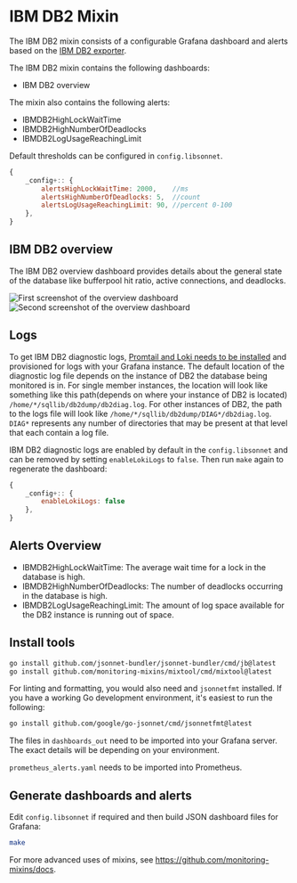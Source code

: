 # IBM DB2 Mixin

The IBM DB2 mixin consists of a configurable Grafana dashboard and alerts based on the [IBM DB2 exporter](../README.md).


The IBM DB2 mixin contains the following dashboards:

- IBM DB2 overview

The mixin also contains the following alerts:

- IBMDB2HighLockWaitTime
- IBMDB2HighNumberOfDeadlocks
- IBMDB2LogUsageReachingLimit

Default thresholds can be configured in `config.libsonnet`.

```js
{
    _config+:: {
        alertsHighLockWaitTime: 2000,    //ms
        alertsHighNumberOfDeadlocks: 5,  //count
        alertsLogUsageReachingLimit: 90, //percent 0-100
    },
}
```

## IBM DB2 overview
The IBM DB2 overview dashboard provides details about the general state of the database like bufferpool hit ratio, active connections, and deadlocks.

![First screenshot of the overview dashboard](https://storage.googleapis.com/grafanalabs-integration-assets/ibm-db2/screenshots/ibm-db2-overview-1.png)
![Second screenshot of the overview dashboard](https://storage.googleapis.com/grafanalabs-integration-assets/ibm-db2/screenshots/ibm-db2-overview-2.png)

## Logs
To get IBM DB2 diagnostic logs, [Promtail and Loki needs to be installed](https://grafana.com/docs/loki/latest/installation/) and provisioned for logs with your Grafana instance. The default location of the diagnostic log file depends on the instance of DB2 the database being monitored is in. For single member instances, the location will look like something like this path(depends on where your instance of DB2 is located) `/home/*/sqllib/db2dump/db2diag.log`. For other instances of DB2, the path to the logs file will look like `/home/*/sqllib/db2dump/DIAG*/db2diag.log`. `DIAG*` represents any number of directories that may be present at that level that each contain a log file.

IBM DB2 diagnostic logs are enabled by default in the `config.libsonnet` and can be removed by setting `enableLokiLogs` to `false`. Then run `make` again to regenerate the dashboard:

```js
{
    _config+:: {
        enableLokiLogs: false
    },
}
```

## Alerts Overview
- IBMDB2HighLockWaitTime: The average wait time for a lock in the database is high.
- IBMDB2HighNumberOfDeadlocks: The number of deadlocks occurring in the database is high.
- IBMDB2LogUsageReachingLimit: The amount of log space available for the DB2 instance is running out of space.



## Install tools
```bash
go install github.com/jsonnet-bundler/jsonnet-bundler/cmd/jb@latest
go install github.com/monitoring-mixins/mixtool/cmd/mixtool@latest
```

For linting and formatting, you would also need and `jsonnetfmt` installed. If you
have a working Go development environment, it's easiest to run the following:

```bash
go install github.com/google/go-jsonnet/cmd/jsonnetfmt@latest
```

The files in `dashboards_out` need to be imported
into your Grafana server. The exact details will be depending on your environment.

`prometheus_alerts.yaml` needs to be imported into Prometheus.

## Generate dashboards and alerts

Edit `config.libsonnet` if required and then build JSON dashboard files for Grafana:

```bash
make
```

For more advanced uses of mixins, see
https://github.com/monitoring-mixins/docs.